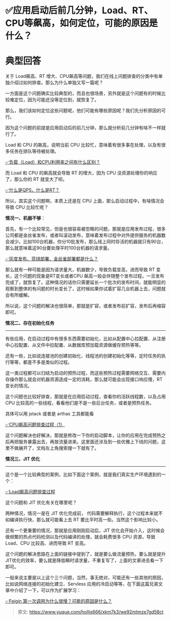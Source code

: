 # ✅应用启动后前几分钟，Load、RT、CPU等飙高，如何定位，可能的原因是什么？

# 典型回答


关于 Load飙高、RT 增大、CPU飙高等问题，我们在线上问题排查的分类中有单独介绍过如何排查。那么为什么单独又写一篇呢？



一方面是这个问题确实比较典型的，而且也很场景，另外就是这个问题有的时候比较难定位，因为可能还没等定位到，就恢复了。



那么，我们该如何定位这些问题呢，他们可能有哪些原因呢？我们先分析原因的可行。



因为这个问题的前提是应用启动后的前几分钟，那么就分析前几分钟有啥不一样就行了。



Load 和 CPU 的飙高，说明当前 CPU 比较忙，意味着有很多事在处理，以及有很多任务在排队等待被处理。



[✅负载（Load）和CPU利用率之间有什么区别？](https://www.yuque.com/hollis666/xkm7k3/do9dyvr0wdsw251o)



而 Load 和 CPU 的飙高就会导致 RT 的增大，因为 CPU 没资源处理你的响应了，那么你的 RT 就变大了呗。



[✅什么是QPS，什么是RT？](https://www.yuque.com/hollis666/xkm7k3/hr5913)



所以，其实这个问题啊，本质上还是在 CPU 上面，那么启动过程中，有啥情况会导致 CPU 比较忙呢？



**情况一、机器不够**：



首先，有一个比较常见，但是也很容易被忽略的问题，那就是应用发布过程，很多公司都是金丝雀发布，或者叫滚动发布，意味着发布过程中对外提供服务的机器数会减少。比如100台机器，你分10批发布，那么线上同时存活的机器就只有90台，那么就意味着这90台要处理平时100台机器的请求量。



[✅灰度发布、蓝绿部署、金丝雀部署都是什么？](https://www.yuque.com/hollis666/xkm7k3/onc7gmb0928xwhgp)



那么就有一种可能是因为请求量大，机器数少，导致负载变高，进而导致 RT 变长，这个问题的现象是RT变长或者CPU 飙高一般会伴随整个发布过程，一旦发布完成了，就恢复了。这种情况的话你只需要延长一个批次的发布时间，就能明显的观察到整体的有问题的时长变长了，这时候如果你试着扩容几台机器上去，问题就会有所缓解。



所以说，这个问题的解决也很简单，那就是扩容，或者发布前扩容，发布后再缩容即可。



**情况二、存在初始化任务**

****

有些应用，在启动过程中有很多东西需要初始化，比如从配置中心拉配置、从注册中心拉配置、从文件中拉配置、从数据库预加载资源做缓存预热等等。



还有一些，比如说连接池的创建初始化、线程池的创建初始化等等，定时任务的执行等等，都差不多是类似的过程。



这一类过程都可以归结为启动的预热过程，而这些预热过程需要网络交互、需要内存操作那么就会对机器资源造成一定的消耗，那么就可能会出现接口响应慢，RT 变长的情况。



这个问题也比较好排查，那就是在应用启动过程，查看你的活跃线程数，以及占用 CPU 比较高的一些线程，看看他们是不是一些后台任务，或者是预热任务。



具体可以用 jstack 或者是 arthas 工具都能看



[✅CPU飙高问题排查过程（1）](https://www.yuque.com/hollis666/xkm7k3/yp216u)



这个问题解决也好解决，那就是修改一下你的启动脚本，让你的应用在完成预热之后再把服务暴露出去，再放流量进来。这里面还涉及到一些优雅上下线的问题，这里不做展开了，文档左上角搜索搜一下就有了。



**情况三、JIT 优化**

****

这个是一个比较典型的案例，比如下面这个案例，就是我们真实生产环境遇到的一个：



[✅Load飙高问题排查过程](https://www.yuque.com/hollis666/xkm7k3/uq7bul)





这个问题和 JIT 优化有关在哪里呢？



两种情况，情况一是在 JIT 优化完成前， 代码需要解释执行，这个过程本来就不如编译执行快，那么就可能看上去 RT 要比平时高一些。当然这个影响比较小。



还有一个更重要的情况，那就是应用刚刚启动后，JIT 优化会开始介入，这时候会做频繁的热点代码检测以及代码编译的处理，就会耗费很多 CPU 资源，导致 Load、CPU 比较高、进而导致 RT 变高。



这个问题的解决思路在上面的链接中提到了，就是要么做流量预热，要么就是提升JIT优化的效率，要么就是降低瞬时请求量，不重复写了，上面的文章进去看一下即可。



一般来说主要是以上这个三个问题，当然，事无绝对，可能还有一些其他的原因，比如说网络连接的初始化建立、Servless 应用的冷启动等等，在下面这篇兄弟文章中介绍了一下，可以作为扩展学习：



[✅Feigin 第一次调用为什么很慢？可能的原因是什么？](https://www.yuque.com/hollis666/xkm7k3/xkif40ganq23kmyd)







> 原文: <https://www.yuque.com/hollis666/xkm7k3/we92mtmze7gd58ct>